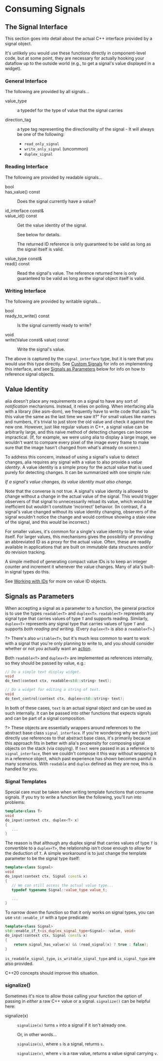 Consuming Signals
=================

The Signal Interface
--------------------

This section goes into detail about the actual C++ interface provided by a
signal object.

It's unlikely you would use these functions directly in component-level code,
but at some point, they are necessary for actually hooking your dataflow up to
the outside world (e.g., to get a signal's value displayed in a widget).

<dl>

### General Interface

The following are provided by all signals...

<dt>value_type</dt><dd>

a typedef for the type of value that the signal carries

<dd>

<dt>direction_tag</dt><dd>

a type tag representing the directionality of the signal - It will always be one
of the following:

- `read_only_signal`
- `write_only_signal` (uncommon)
- `duplex_signal`

<dd>

</dl>

### Reading Interface

The following are provided by readable signals...

<dt>bool<br>has_value() const</dt><dd>

Does the signal currently have a value?

</dd>

<dt>id_interface const&<br>value_id() const</dt><dd>

Get the value identity of the signal.

See below for details.

The returned ID reference is only guaranteed to be valid as long as the signal
itself is valid.

</dd>

<dt>value_type const&<br>read() const</dt><dd>

Read the signal's value. The reference returned here is only guaranteed to be
valid as long as the signal object itself is valid.

</dd>

### Writing Interface

The following are provided by writable signals...

<dt>bool<br>ready_to_write() const</dt><dd>

Is the signal currently ready to write?

</dd>

<dt>void<br>write(Value const& value) const</dt><dd>

Write the signal's value.

</dd>

</dl>

The above is captured by the `signal_interface` type, but it is rare that you
would use this type directly. See [Custom Signals](custom-signals.md) for info
on implementing this interface, and see [Signals as
Parameters](consuming-signals.md#signals-as-parameters) below for info on how to
reference signal objects.

Value Identity
--------------

alia doesn't place any requirements on a signal to have any sort of
*notification* mechanisms. Instead, it relies on polling. When interfacing alia
with a library (like asm-dom), we frequently have to write code that asks "Is
this value the same as the last time we saw it?" For small values like names and
numbers, it's trivial to just store the old value and check it against the new
one. However, just like regular values in C++, a signal value can be arbitrarily
large, and this naive method of detecting changes can become impractical. (If,
for example, we were using alia to display a large image, we wouldn't want to
compare every pixel of the image every frame to make sure that the image hasn't
changed from what's already on screen.)

To address this concern, instead of using a signal's value to detect changes,
alia requires any signal with a value to also provide a *value identity*. A
value identity is a simple proxy for the actual value that is used purely for
detecting changes. It can be summarized with one simple rule:

*If a signal's value changes, its value identity must also change.*

Note that the converse is not true. A signal's value identity is allowed to
change without a change in the actual value of the signal. This would trigger
observers of that signal to unnecessarily reload its value, which would be
inefficient but wouldn't constitute 'incorrect' behavior. (In contrast, if a
signal's value changed without its value identity changing, observers of the
signal wouldn't notice the change and would continue showing a stale view of the
signal, and this *would* be incorrect.)

For smaller values, it's common for a single's value identity to be the value
itself. For larger values, this mechanisms gives the possibility of providing an
abbreviated ID as a proxy for the actual value. Often, these are readily
available in applications that are built on immutable data structures and/or do
revision tracking.

A simple method of generating compact value IDs is to keep an integer counter
and increment it whenever the value changes. Many of alia's built-in signal
types do this.

See [Working with IDs](working-with-ids.md) for more on value ID objects.

Signals as Parameters
---------------------

When accepting a signal as a parameter to a function, the general practice is to
use the types `readable<T>` and `duplex<T>`. `readable<T>` represents any signal
type that carries values of type `T` and supports reading. Similarly,
`duplex<T>` represents any signal type that carries values of type `T` and
supports *both reading and writing.* (Every `duplex<T>` is also a
`readable<T>`.)

?> There's also `writable<T>`, but it's much less common to want to work with a
signal that you're only planning to write to, and you should consider whether or
not you actually want an [action](actions.md).

Both `readable<T>` and `duplex<T>` are implemented as references internally, so
they should be passed by value, e.g.:

```cpp
// Do a simple text display widget.
void
do_text(context ctx, readable<std::string> text);

// Do a widget for editing a string of text.
void
do_text_control(context ctx, duplex<std::string> text);
```

In both of these cases, `text` is an actual signal object and can be used as
such internally. It can be passed into other functions that expects signals and
can be part of a signal composition.

?> These objects are essentially wrappers around references to the abstract base
   class `signal_interface`. If you're wondering why we don't just directly use
   references to that abstract base class, it's primarily because this approach
   fits in better with alia's propensity for composing signal objects on the
   stack (via copying). If `text` were passed in as a reference to
   `signal_interface`, then we couldn't compose it this way without wrapping it
   in a reference object, which past experience has shown becomes painful in
   many scenarios. With `readable` and `duplex` defined as they are now, this is
   handled for you.

### Signal Templates

Special care must be taken when writing template functions that consume signals.
If you try to write a function like the following, you'll run into problems:

```cpp
template<class T>
void
do_input(context ctx, duplex<T> x)
{
   ...
}
```

The reason is that although any duplex signal that carries values of type `T` is
convertible to a `duplex<T>`, the relationship isn't close enough to allow for
the deduction of `T`. A simple workaround is to just change the template
parameter to be the signal type itself:

```cpp
template<class Signal>
void
do_input(context ctx, Signal const& x)
{
   // We can still access the actual value type...
   typedef typename Signal::value_type value_t;

   ...
}
```

To narrow down the function so that it only works on signal types, you can use
`std::enable_if` with a type predicate:

```cpp
template<class Signal>
std::enable_if_t<is_duplex_signal_type<Signal>::value, void>
do_input(context ctx, Signal const& x)
{
    return signal_has_value(x) && (read_signal(x) ? true : false);
}
```

`is_readable_signal_type`, `is_writable_signal_type` and `is_signal_type` are
also provided.

C++20 concepts should improve this situation.

### signalize()

Sometimes it's nice to allow those calling your function the option of passing
in *either* a raw C++ value or a signal. `signalize()` can be helpful here:

<dl>

<dt>signalize(x)</dt><dd>

`signalize(x)` turns `x` into a signal if it isn't already one.

Or, in other words...

`signalize(s)`, where `s` is a signal, returns `s`.

`signalize(v)`, where `v` is a raw value, returns a value signal carrying `v`.

<dd>

</dl>
